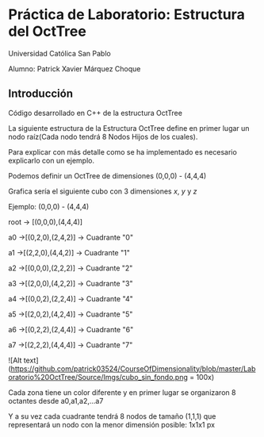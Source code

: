 # Práctica de Laboratorio: Estructura del OctTree

Universidad Católica San Pablo

Alumno: Patrick Xavier Márquez Choque

## Introducción

Código desarrollado en C++ de la estructura OctTree

La siguiente estructura de la Estructura OctTree define en primer lugar un nodo raíz(Cada nodo tendrá 8 Nodos Hijos de los cuales).

Para explicar con más detalle como se ha implementado es necesario explicarlo con un ejemplo.

Podemos definir un OctTree de dimensiones (0,0,0) - (4,4,4)

Grafica sería el siguiente cubo con 3 dimensiones *x*, *y* y *z*

Ejemplo: (0,0,0) - (4,4,4)

root -> [(0,0,0),(4,4,4)]

a0 ->[(0,2,0),(2,4,2)] -> Cuadrante "0"

a1 ->[(2,2,0),(4,4,2)] -> Cuadrante "1"

a2 ->[(0,0,0),(2,2,2)] -> Cuadrante "2"

a3 ->[(2,0,0),(4,2,2)] -> Cuadrante "3"

a4 ->[(0,0,2),(2,2,4)] -> Cuadrante "4"

a5 ->[(2,0,2),(4,2,4)] -> Cuadrante "5"

a6 ->[(0,2,2),(2,4,4)] -> Cuadrante "6"

a7 ->[(2,2,2),(4,4,4)] -> Cuadrante "7"

![Alt text](https://github.com/patrick03524/CourseOfDimensionality/blob/master/Laboratorio%20OctTree/Source/Imgs/cubo_sin_fondo.png = 100x)

Cada zona tiene un color diferente y en primer lugar se organizaron 8 octantes desde a0,a1,a2,...a7 

Y a su vez cada cuadrante tendrá 8 nodos de tamaño (1,1,1) que representará un nodo con la menor dimensión posible: 1x1x1 px
